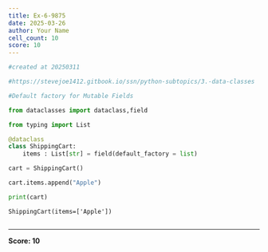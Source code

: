 ```yaml
---
title: Ex-6-9875
date: 2025-03-26
author: Your Name
cell_count: 10
score: 10
---
```


```python
#created at 20250311
```


```python
#https://stevejoe1412.gitbook.io/ssn/python-subtopics/3.-data-classes
```


```python
#Default factory for Mutable Fields
```


```python
from dataclasses import dataclass,field
```


```python
from typing import List
```


```python
@dataclass
class ShippingCart:
    items : List[str] = field(default_factory = list)
```


```python
cart = ShippingCart()
```


```python
cart.items.append("Apple")
```


```python
print(cart)
```

    ShippingCart(items=['Apple'])



```python

```


---
**Score: 10**